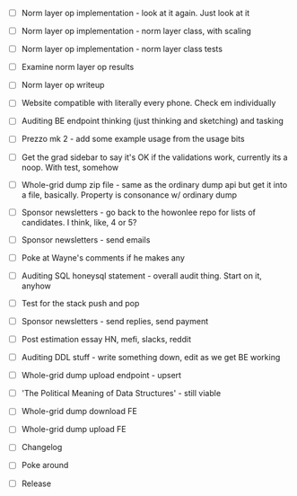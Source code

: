- [ ] Norm layer op implementation - look at it again. Just look at it
- [ ] Norm layer op implementation - norm layer class, with scaling
- [ ] Norm layer op implementation - norm layer class tests
- [ ] Examine norm layer op results
- [ ] Norm layer op writeup
- [ ] Website compatible with literally every phone. Check em individually

- [ ] Auditing BE endpoint thinking (just thinking and sketching) and tasking
- [ ] Prezzo mk 2 - add some example usage from the usage bits
- [ ] Get the grad sidebar to say it's OK if the validations work, currently its a noop. With test, somehow
- [ ] Whole-grid dump zip file - same as the ordinary dump api but get it into a file, basically. Property is consonance w/ ordinary dump

- [ ] Sponsor newsletters - go back to the howonlee repo for lists of candidates. I think, like, 4 or 5?
- [ ] Sponsor newsletters - send emails
- [ ] Poke at Wayne's comments if he makes any
- [ ] Auditing SQL honeysql statement - overall audit thing. Start on it, anyhow
- [ ] Test for the stack push and pop

- [ ] Sponsor newsletters - send replies, send payment
- [ ] Post estimation essay HN, mefi, slacks, reddit
- [ ] Auditing DDL stuff - write something down, edit as we get BE working
- [ ] Whole-grid dump upload endpoint - upsert

- [ ] 'The Political Meaning of Data Structures' - still viable
- [ ] Whole-grid dump download FE
- [ ] Whole-grid dump upload FE

- [ ] Changelog
- [ ] Poke around
- [ ] Release

